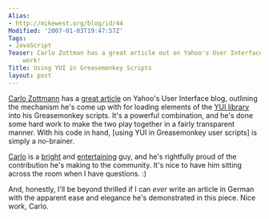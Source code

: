 ```yaml
---
Alias:
- http://mikewest.org/blog/id/44
Modified: '2007-01-03T19:47:57Z'
Tags:
- JavaScript
Teaser: Carlo Zottman has a great article out on Yahoo's User Interface blog.  Nice
    work!
Title: Using YUI in Greasemonkey Scripts
layout: post
---
```

[Carlo Zottmann][carlo] has a [great article][article] on Yahoo's User Interface blog, outlining the mechanism he's come up with for loading elements of the [YUI library][yui] into his Greasemonkey scripts.  It's a powerful combination, and he's done some hard work to make the two play together in a fairly transparent manner.  With his code in hand, [using YUI in Greasemonkey user scripts] is simply a no-brainer.

[Carlo][] is a [bright][] and [entertaining][] guy, and he's rightfully proud of the contribution he's making to the community.  It's nice to have him sitting across the room when I have questions.  :)

And, honestly, I'll be beyond thrilled if I can _ever_ write an article in German with the apparent ease and elegance he's demonstrated in this piece.  Nice work, Carlo.  

[carlo]: http://carlo.zottmann.org/ "Carlo Zottmann"
[article]: http://yuiblog.com/blog/2007/01/03/yui-greasemonkey/ "Yahoo! User Interface Blog: 'Using YUI in Greasemonkey Scripts'"
[yui]: http://developer.yahoo.com/yui/ "Yahoo! UI Library"
[bright]: http://flickr.com/photos/mikewest/303440851/ "Carlo's a deep thinker"
[entertaining]: http://flickr.com/photos/mikewest/322188106/ "We work (very) closely together in the Munich office."